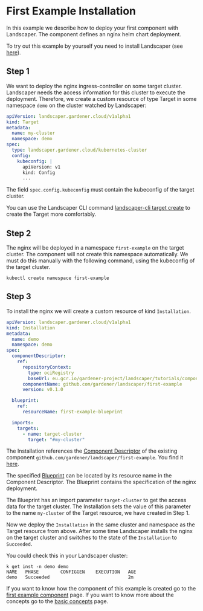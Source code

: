# First Example Installation

In this example we describe how to deploy your first component with Landscaper. The component defines an nginx helm 
chart deployment. 

To try out this example by yourself you need to install Landscaper (see [here](../gettingstarted/install-landscaper-controller.md)).

## Step 1

We want to deploy the nginx ingress-controller on some target cluster. Landscaper needs the access information for this cluster to execute 
the deployment. Therefore, we create a custom resource of type Target in some namespace `demo` on the cluster watched 
by Landscaper:

```yaml
apiVersion: landscaper.gardener.cloud/v1alpha1
kind: Target
metadata:
  name: my-cluster
  namespace: demo
spec:
  type: landscaper.gardener.cloud/kubernetes-cluster
  config:
    kubeconfig: |                     
      apiVersion: v1
      kind: Config
      ...
```

The field `spec.config.kubeconfig` must contain the kubeconfig of the target cluster.

You can use the Landscaper CLI command [landscaper-cli target create](https://github.com/gardener/landscapercli/blob/master/docs/commands/targets/create.md)
to create the Target more comfortably.

## Step 2

The nginx will be deployed in a namespace `first-example` on the target cluster. The component will not create 
this namespace automatically. We must do this manually with the following command, using the kubeconfig of the 
target cluster.

```
kubectl create namespace first-example
```

## Step 3

To install the nginx we will create a custom resource of kind `Installation`.

```yaml
apiVersion: landscaper.gardener.cloud/v1alpha1
kind: Installation
metadata:
  name: demo
  namespace: demo
spec:
  componentDescriptor:
    ref:
      repositoryContext:
        type: ociRegistry
        baseUrl: eu.gcr.io/gardener-project/landscaper/tutorials/components
      componentName: github.com/gardener/landscaper/first-example
      version: v0.1.0

  blueprint:
    ref:
      resourceName: first-example-blueprint

  imports:
    targets:
      - name: target-cluster
        target: "#my-cluster"
```

The Installation references the [Component Descriptor](./basic_concepts.md#blueprint-component-and-component-descriptor) 
of the existing component `github.com/gardener/landscaper/first-example`. You find it
[here](https://eu.gcr.io/gardener-project/landscaper/tutorials/components/component-descriptors/github.com/gardener/landscaper/first-example).

The specified [Blueprint](./basic_concepts.md#blueprint) can be located by its resource name in the 
Component Descriptor. The Blueprint contains the specification of the nginx deployment. 

The Blueprint has an import parameter `target-cluster` to get the access data for the target cluster. 
The Installation sets the value of this parameter to the name `my-cluster` of the Target resource, we have created 
in Step 1. 

Now we deploy the `Installation` in the same cluster and namespace as the Target resource from above. After some time 
Landscaper installs the nginx on the target cluster and switches to the state of the `Installation` to `Succeeded`.

You could check this in your Landscaper cluster:

```shell
k get inst -n demo demo                            
NAME   PHASE        CONFIGGEN    EXECUTION   AGE
demo   Succeeded                             2m
```

If you want to know how the component of this example is created go to the [first example component](./first_example_component.md) page. 
If you want to know more about the concepts go to the [basic concepts](./basic_concepts.md) page.
